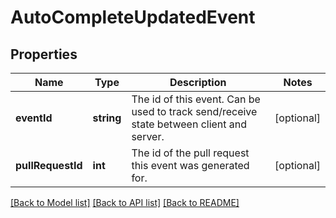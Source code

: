 # AutoCompleteUpdatedEvent

## Properties
Name | Type | Description | Notes
------------ | ------------- | ------------- | -------------
**eventId** | **string** | The id of this event. Can be used to track send/receive state between client and server. | [optional] 
**pullRequestId** | **int** | The id of the pull request this event was generated for. | [optional] 

[[Back to Model list]](../README.md#documentation-for-models) [[Back to API list]](../README.md#documentation-for-api-endpoints) [[Back to README]](../README.md)


